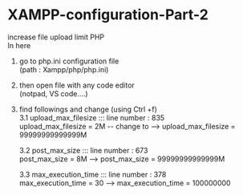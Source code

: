 # XAMPP-configuration-Part-2
increase file upload limit PHP
<br>
In here 
  1. go to php.ini configuration file <br>
    (path : Xampp/php/php.ini)
  2. then open file with any code editor <br>
    (notpad, VS code....)
  3. find followings and change (using Ctrl +f)<br>
      3.1 upload_max_filesize ::: line number : 835 <br>
          upload_max_filesize = 2M -- change to --> upload_max_filesize = 99999999999999M

      3.2 post_max_size ::: line number : 673 <br>
          post_max_size = 8M --> post_max_size = 99999999999999M

      3.3 max_execution_time ::: line number : 378 <br>
          max_execution_time = 30 --> max_execution_time = 100000000
